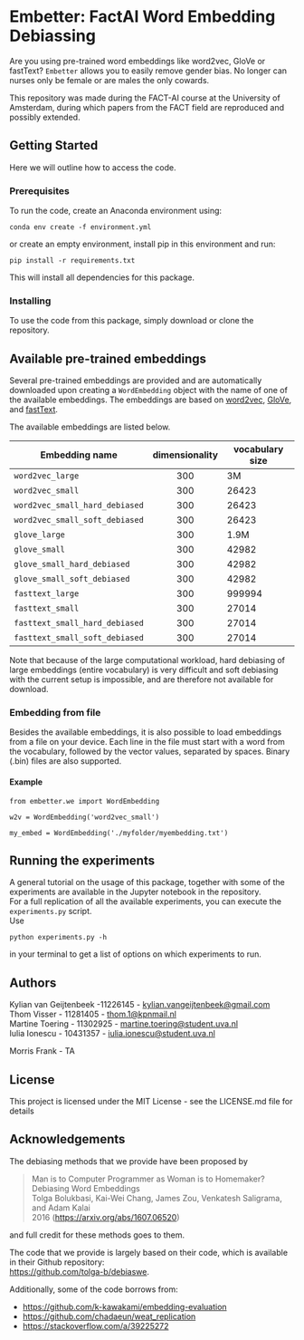 # Embetter: FactAI Word Embedding Debiassing 

Are you using pre-trained word embeddings like word2vec, GloVe or fastText? `Embetter` allows you to easily remove gender bias.
No longer can nurses only be female or are males the only cowards.

This repository was made during the FACT-AI course at the University of Amsterdam, during which papers from the FACT field are reproduced and possibly extended.

## Getting Started

Here we will outline how to access the code.

### Prerequisites

To run the code, create an Anaconda environment using:
```
conda env create -f environment.yml
```
or create an empty environment, install pip in this environment and run:
```
pip install -r requirements.txt
```

This will install all dependencies for this package.

### Installing

To use the code from this package, simply download or clone the repository.

## Available pre-trained embeddings
Several pre-trained embeddings are provided and are automatically downloaded upon creating a `WordEmbedding` object with the name of one of the available embeddings. The embeddings are based on <a href="https://code.google.com/archive/p/word2vec/">word2vec</a>, <a href="https://nlp.stanford.edu/projects/glove/">GloVe</a>, and <a href="https://fasttext.cc/">fastText</a>.

The available embeddings are listed below.

| Embedding name | dimensionality | vocabulary size | 
| ------------- |:-------------:| -----|
| `word2vec_large`     | 300 | 3M |
| `word2vec_small`     | 300 | 26423 |
| `word2vec_small_hard_debiased`     | 300 | 26423 |
| `word2vec_small_soft_debiased`     | 300 | 26423 |
| `glove_large`     | 300 | 1.9M |
| `glove_small`     | 300 | 42982 |
| `glove_small_hard_debiased`     | 300 | 42982 |
| `glove_small_soft_debiased`     | 300 | 42982 |
| `fasttext_large`     | 300 | 999994 |
| `fasttext_small`     | 300 | 27014 |
| `fasttext_small_hard_debiased`     | 300 | 27014 |
| `fasttext_small_soft_debiased`     | 300 | 27014 |

Note that because of the large computational workload, hard debiasing of large embeddings (entire vocabulary) is very difficult and soft debiasing with the current setup is impossible, and are therefore not available for download.

### Embedding from file
Besides the available embeddings, it is also possible to load embeddings from a file on your device. Each line in the file must start with a word from the vocabulary, followed by the vector values, separated by spaces. Binary (.bin) files are also supported.

#### Example
```
from embetter.we import WordEmbedding

w2v = WordEmbedding('word2vec_small')

my_embed = WordEmbedding('./myfolder/myembedding.txt')
```

## Running the experiments

A general tutorial on the usage of this package, together with some of the experiments are available in the Jupyter notebook in the repository.\
For a full replication of all the available experiments, you can execute the `experiments.py` script.\
Use
```
python experiments.py -h
```
in your terminal to get a list of options on which experiments to run.

## Authors

Kylian van Geijtenbeek -11226145 - kylian.vangeijtenbeek@gmail.com \
Thom Visser - 11281405 - thom.1@kpnmail.nl \
Martine Toering - 11302925 - martine.toering@student.uva.nl \
Iulia Ionescu - 10431357 - iulia.ionescu@student.uva.nl

Morris Frank - TA

## License

This project is licensed under the MIT License - see the LICENSE.md file for details

## Acknowledgements

The debiasing methods that we provide have been proposed by 
> Man is to Computer Programmer as Woman is to Homemaker? Debiasing Word Embeddings \
> Tolga Bolukbasi, Kai-Wei Chang, James Zou, Venkatesh Saligrama, and Adam Kalai \
> 2016 (https://arxiv.org/abs/1607.06520)

and full credit for these methods goes to them.

The code that we provide is largely based on their code, which is available in their Github repository: \
https://github.com/tolga-b/debiaswe.

Additionally, some of the code borrows from:
- https://github.com/k-kawakami/embedding-evaluation
- https://github.com/chadaeun/weat_replication
- https://stackoverflow.com/a/39225272
